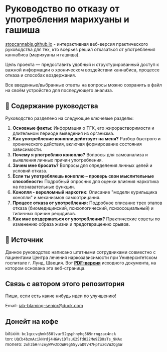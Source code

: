 # Руководство по отказу от употребления марихуаны и гашиша

[stopcannabis.github.io](https://stopcannabis.github.io) - интерактивная веб-версия практического руководства для тех, кто всерьез решил отказаться от употребления каннабиса (марихуаны и гашиша). 

Цель проекта — предоставить удобный и структурированный доступ к важной информации о хроническом воздействии каннабиса, процессе отказа и способах воздержания.

Все введенные/выбранные ответы на вопросы можно сохранить в файл на своём устройство для последующего анализа.


## 📖 Содержание руководства

Руководство разделено на следующие ключевые разделы:

1.  **Основные факты:** Информация о ТГК, его жирорастворимости и длительном периоде выведения из организма.
2.  **Как употребление конопли действует на меня?** Разбор быстрого и хронического действия, включая формирование состояния зависимости.
3.  **Почему я употребляю коноплю?** Вопросы для самоанализа и выявления личных причин употребления.
4.  **Зачем мне бросать?** Вопросы для определения личных целей и условий отказа.
5.  **Если ты употребляешь коноплю – проверь свои мыслительные способности:** Подробный опросник для оценки влияния наркотика на познавательные функции.
6.  **Конопля - вероломный наркотик:** Описание "модели курильщика конопли" и механизмов самоотрицания.
7.  **Процесс отказа от употребления:** Подробное описание трех этапов отказа (биомедицинский, психологический, психосоциальный) и типичных причин рецидивов.
8.  **Как мне воздержаться от употребления?** Практические советы по изменению образа жизни и предотвращению срывов.

## 🔗 Источник

Данное руководство написано штатными сотрудниками совместно с пациентами Центра лечения наркозависимости при Университетском госпитале г. Лунд, Швеция.
Вот [**PDF-версия**](https://stopcannabis.github.io/marijuana_guide_rus.pdf) исходного документа, на котором основана эта веб-страница.

## Связь с автором этого репозитория

Пиши, если есть какие нибудь идеи по улучшению!

Email: [jab-blaming-senior@duck.com](mailto:jab-blaming-senior@duck.com)

## Донейт на кофе

bitcoin: `bc1qccvqhmk650lvur52qsphnyhg569nrngzac4nck`<br>
ton: `UQCb4bzmAcikNrdj4H6AviDTsuK2Sfd022Me9ZBOsTs_9NAx`<br>
monero: `2oh2bHrnznyWPvZDQWH9g55yvaD9VH7HpTxzGVWZQgSW`<br>
